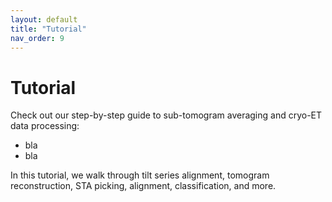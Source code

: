 ```yaml
---
layout: default
title: "Tutorial"
nav_order: 9
---
```


# Tutorial

Check out our step-by-step guide to sub-tomogram averaging and cryo-ET data processing:

- bla
- bla

<!-- - [BioRxiv Preprint](https://www.biorxiv.org/content/10.1101/2024.09.17.613497v2)
- [GitHub Repo for Tools](https://github.com/SBC-Utrecht/pytom-match-pick)
- [Scipion Documentation](https://scipion.i2pc.es/) -->

In this tutorial, we walk through tilt series alignment, tomogram reconstruction, STA picking, alignment, classification, and more.
